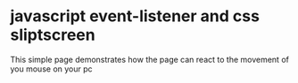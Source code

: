 # javascript event-listener and css sliptscreen
This simple page demonstrates how the page can react to the movement of you mouse on your pc

